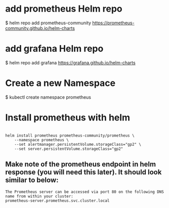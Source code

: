 # add prometheus Helm repo
$ helm repo add prometheus-community https://prometheus-community.github.io/helm-charts


# add grafana Helm repo
$ helm repo add grafana https://grafana.github.io/helm-charts

# Create a new Namespace
$ kubectl create namespace prometheus

# Install prometheus with helm

```

helm install prometheus prometheus-community/prometheus \
    --namespace prometheus \
    --set alertmanager.persistentVolume.storageClass="gp2" \
    --set server.persistentVolume.storageClass="gp2"

```

## Make note of the prometheus endpoint in helm response (you will need this later). It should look similar to below:
```
The Prometheus server can be accessed via port 80 on the following DNS name from within your cluster:
prometheus-server.prometheus.svc.cluster.local

```
